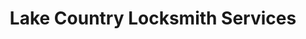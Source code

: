 ---
title: "Lake Country Locksmith Services"
url: /mineola/lake-country-locksmith-services/
shop: locksmith
---